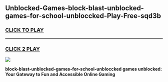 
## Unblocked-Games-block-blast-unblocked-games-for-school-unbloccked-Play-Free-sqd3b
<h3>
<a href="https://premium76.site?title=block-blast-unblocked-games-for-school-unbloccked&ref=15A">CLICK TO PLAY</a></h3>
<hr>

<h3>
<a href="https://premium76.site?title=block-blast-unblocked-games-for-school-unbloccked&ref=15A">CLICK 2 PLAY</a>
  
</h3>

<a href="https://premium76.site?title=block-blast-unblocked-games-for-school-unbloccked&ref=15A"><img src="https://clearcache.store/games.png"></a>


**block-blast-unblocked-games-for-school-unbloccked games unblocked: Your Gateway to Fun and Accessible Online Gaming**
